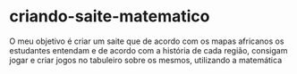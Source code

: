 # criando-saite-matematico

O meu objetivo é criar um saite que de acordo com os mapas africanos os estudantes entendam e de acordo com a história de cada região, consigam jogar e criar jogos no tabuleiro sobre os mesmos, utilizando a matemática
